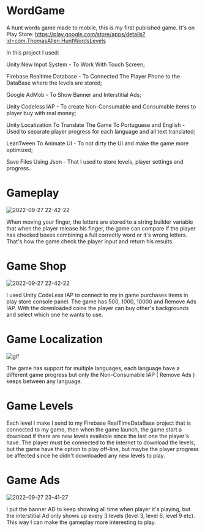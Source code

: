 # WordGame
A hunt words game made to mobile, this is my first published game. It's on Play Store: 
https://play.google.com/store/apps/details?id=com.ThomasAllen.HuntWordsLevels

In this project I used:

Unity New Input System - To Work With Touch Screen;

Firebase Realtime Database - To Connected The Player Phone to the DataBase where the levels are stored;

Google AdMob - To Show Banner and Interstitial Ads;

Unity Codeless IAP - To create Non-Consumable and Consumable items to player buy with real money;

Unity Localization To Translate The Game To Portuguese and English - Used to separate player progress for each language and all text translated;

LeanTween To Animate UI - To not dirty the UI and make the game more optimized;

Save Files Using Json - That I used to store levels, player settings and progress.

# Gameplay

![2022-09-27 22-42-22](https://user-images.githubusercontent.com/104914533/192668920-9fff026f-5417-45b8-9386-7bc3a5b28aa8.gif)

When moving your finger, the letters are stored to a string builder variable that when the player release his finger, the game can compare if the player has checked boxes combining a full correctly word or it's wrong letters. That's how the game check the player input and return his results.

# Game Shop

![2022-09-27 22-42-22](https://user-images.githubusercontent.com/104914533/192670730-d194423c-09e3-4b00-9327-0d45753d8b44.gif)

I used Unity CodeLess IAP to connect to my in game purchases items in play store console panel. The game has 500, 1000, 10000 and Remove Ads IAP. With the downloaded coins the player can buy other's backgrounds and select which one he wants to use.


# Game Localization

![gif](https://user-images.githubusercontent.com/104914533/192674335-3f813bdf-32d7-476b-8af8-36566ec54bb9.gif)

The game has support for multiple languages, each language have a different game progress but only the Non-Consumable IAP ( Remove Ads ) keeps between any language. 

# Game Levels

Each level I make I send to my Firebase RealTimeDataBase project that is connected to my game, then when the game launch, the game start a download if there are new levels available since the last one the player's have. The player must be connected to the internet to download the levels, but the game have the option to play off-line, but maybe the player progress be affected since he didn't downloaded any new levels to play.

# Game Ads

![2022-09-27 23-41-27](https://user-images.githubusercontent.com/104914533/192675854-182697fc-6fed-4332-8958-90607d4156b3.gif)

I put the banner AD to keep showing all time when player it's playing, but the interstitial Ad only shows up every 3 levels (level 3, level 6, level  9 etc). This way I can make the gameplay more interesting to play.
